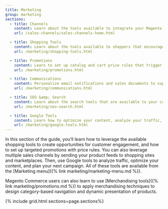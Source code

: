 ```yaml
---
title: Marketing
group: marketing
sections:
  - title: Channels
    content: Learn about the tools available to integrate your Magento store with sales and marketing channels like the Amazon Marketplace and Google Ads.
    url: /sales-channels/sales-channels-home.html

  - title: Shopping Tools
    content: Learn about the tools available to shoppers that encourage engagement and foster sales.
    url: /marketing/shopping-tools.html

  - title: Promotions
    content: Learn to set up catalog and cart price rules that trigger discounts based on a variety of conditions.
    url: /marketing/promotions.html

  - title: Communications
    content: Personalize email notifications and sales documents to support your brand. Create newsletters, and manage subscriptions.
    url: /marketing/communications.html

  - title: SEO &amp; Search
    content: Learn about the search tools that are available to your customers. Fine-tune the configuration of your store to increase sales, and learn best practices and techniques to support your SEO initiative.
    url: /marketing/seo-search.html

  - title: Google Tools
    content: Learn how to optimize your content, analyze your traffic, and connect your catalog to shopping aggregators and marketplaces.
    url: /marketing/google-tools.html
---
```


In this section of the guide, you’ll learn how to leverage the available  shopping tools to create opportunities for customer engagement, and how to set up targeted promotions with price rules. You can also leverage multiple sales channels by sending your product feeds to shopping sites and marketplaces. Then, use Google tools to analyze traffic, optimize your content, and plan your next campaign. All of these tools are available from the [Marketing menu]({% link marketing/marketing-menu.md %}).

<!--{% if "Default.EE-B2B" contains site.edition %}-->
Magento Commerce users can also learn to use [Merchandising tools]({% link marketing/promotions.md %}) to apply merchandising techniques to design category-based navigation and dynamic presentation of products.
<!--{% endif %}-->

{% include grid.html sections=page.sections%}
